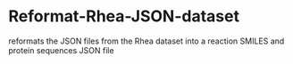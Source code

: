 # Reformat-Rhea-JSON-dataset
reformats the JSON files from the Rhea dataset into a reaction SMILES and protein sequences JSON file
